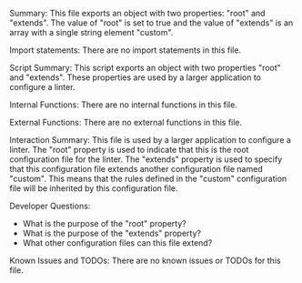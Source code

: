 Summary:
This file exports an object with two properties: "root" and "extends". The value of "root" is set to true and the value of "extends" is an array with a single string element "custom".

Import statements:
There are no import statements in this file.

Script Summary:
This script exports an object with two properties "root" and "extends". These properties are used by a larger application to configure a linter.

Internal Functions:
There are no internal functions in this file.

External Functions:
There are no external functions in this file.

Interaction Summary:
This file is used by a larger application to configure a linter. The "root" property is used to indicate that this is the root configuration file for the linter. The "extends" property is used to specify that this configuration file extends another configuration file named "custom". This means that the rules defined in the "custom" configuration file will be inherited by this configuration file.

Developer Questions:
- What is the purpose of the "root" property?
- What is the purpose of the "extends" property?
- What other configuration files can this file extend?

Known Issues and TODOs:
There are no known issues or TODOs for this file.